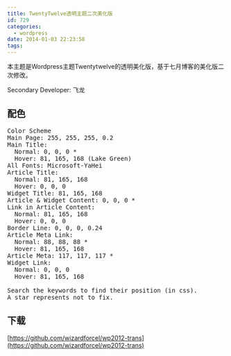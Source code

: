 ```yaml
---
title: TwentyTwelve透明主题二次美化版
id: 729
categories:
  - wordpress
date: 2014-01-03 22:23:58
tags:
---
```


本主题是Wordpress主题Twentytwelve的透明美化版，基于七月博客的美化版二次修改。

Secondary Developer: 飞龙
<!--more-->

## 配色

<pre>Color Scheme
Main Page: 255, 255, 255, 0.2
Main Title:
  Normal: 0, 0, 0 *
  Hover: 81, 165, 168 (Lake Green)
All Fonts: Microsoft-YaHei
Article Title:
  Normal: 81, 165, 168
  Hover: 0, 0, 0
Widget Title: 81, 165, 168
Article & Widget Content: 0, 0, 0 *
Link in Article Content:
  Normal: 81, 165, 168
  Hover: 0, 0, 0
Border Line: 0, 0, 0, 0.24
Article Meta Link:
  Normal: 88, 88, 88 *
  Hover: 81, 165, 168
Article Meta: 117, 117, 117 *
Widget Link:
  Normal: 0, 0, 0
  Hover: 81, 165, 168

Search the keywords to find their position (in css).
A star represents not to fix.</pre>

## 下载

[https://github.com/wizardforcel/wp2012-trans](https://github.com/wizardforcel/wp2012-trans)